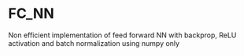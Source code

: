 # FC_NN
Non efficient implementation of feed forward NN with backprop, ReLU activation and batch normalization using numpy only
